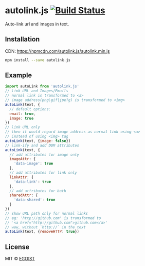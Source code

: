 # autolink.js [![Build Status](https://img.shields.io/circleci/project/egoist/autolink.js/master.svg?style=flat-square)](https://circleci.com/gh/egoist/autolink.js/tree/master)

Auto-link url and images in text.

## Installation

CDN: https://npmcdn.com/autolink.js/autolink.min.js

```bash
npm install --save autolink.js
```

## Example

```javascript
import autoLink from 'autolink.js'
// link URL and Images/Emails
// normal link is transformed to <a>
// image address(png|gif|jpe?g) is transformed to <img>
autoLink(text, {
  // default options:
  email: true,
  image: true
})
// link URL only
// then it would regard image address as normal link using <a>
// instead of using <img> tag
autoLink(text, {image: false})
// link-ify and add DOM attributes
autoLink(text, {
  // add attributes for image only
  imageAttr: {
    'data-image': true
  },
  // add attributes for link only
  linkAttr: {
    'data-link': true
  },
  // add attributes for both
  sharedAttr: {
    'data-shared': true
  }
})
// show URL path only for normal links
// eg: 'http://github.com' is transformed to
// '<a href="http://github.com">github.com</a>'
// wow, without `http://` in the text
autoLink(text, {removeHTTP: true})
```

## License

MIT &copy; [EGOIST](https://github.com/egoist)
